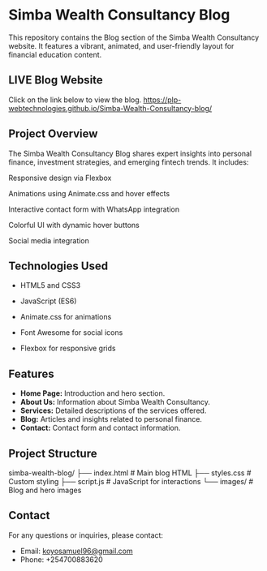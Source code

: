 # Simba Wealth Consultancy Blog

This repository contains the Blog section of the Simba Wealth Consultancy website. It features a vibrant, animated, and user-friendly layout for financial education content.

## LIVE Blog Website
Click on the link below to view the blog.
https://plp-webtechnologies.github.io/Simba-Wealth-Consultancy-blog/

## Project Overview
The Simba Wealth Consultancy Blog shares expert insights into personal finance, investment strategies, and emerging fintech trends. It includes:

Responsive design via Flexbox

Animations using Animate.css and hover effects

Interactive contact form with WhatsApp integration

Colorful UI with dynamic hover buttons

Social media integration

## Technologies Used

*  HTML5 and CSS3

* JavaScript (ES6)

* Animate.css for animations

* Font Awesome for social icons

* Flexbox for responsive grids

## Features

*   **Home Page:** Introduction and hero section.
*   **About Us:** Information about Simba Wealth Consultancy.
*   **Services:** Detailed descriptions of the services offered.
*   **Blog:** Articles and insights related to personal finance.
*   **Contact:** Contact form and contact information.


## Project Structure

simba-wealth-blog/
├── index.html       # Main blog HTML
├── styles.css       # Custom styling
├── script.js        # JavaScript for interactions
└── images/          # Blog and hero images




## Contact

For any questions or inquiries, please contact:

*   Email: [koyosamuel96@gmail.com](mailto:koyosamuel96@gmail.com)
*   Phone: +254700883620



